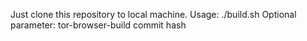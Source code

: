Just clone this repository to local machine.
Usage: ./build.sh
Optional parameter: tor-browser-build commit hash